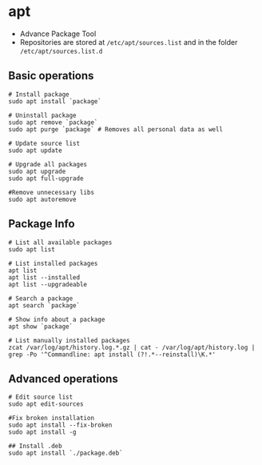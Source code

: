 # apt

- Advance Package Tool
- Repositories are stored at `/etc/apt/sources.list` and in the folder `/etc/apt/sources.list.d`

## Basic operations

```shell
# Install package
sudo apt install `package`

# Uninstall package
sudo apt remove `package`
sudo apt purge `package` # Removes all personal data as well

# Update source list
sudo apt update

# Upgrade all packages
sudo apt upgrade
sudo apt full-upgrade

#Remove unnecessary libs
sudo apt autoremove
```

## Package Info

```shell
# List all available packages
sudo apt list

# List installed packages
apt list
apt list --installed
apt list --upgradeable

# Search a package
apt search `package`

# Show info about a package
apt show `package`

# List manually installed packages
zcat /var/log/apt/history.log.*.gz | cat - /var/log/apt/history.log | grep -Po '^Commandline: apt install (?!.*--reinstall)\K.*'
```

## Advanced operations

```shell
# Edit source list
sudo apt edit-sources

#Fix broken installation
sudo apt install --fix-broken
sudo apt install -g

## Install .deb
sudo apt install `./package.deb`
```
